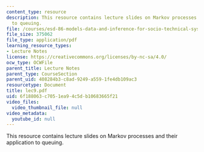 ```yaml
---
content_type: resource
description: This resource contains lecture slides on Markov processes and their application
  to queuing.
file: /courses/esd-86-models-data-and-inference-for-socio-technical-systems-spring-2007/6f188063c7051ea94c5db10683665f21_lec9.pdf
file_size: 375062
file_type: application/pdf
learning_resource_types:
- Lecture Notes
license: https://creativecommons.org/licenses/by-nc-sa/4.0/
ocw_type: OCWFile
parent_title: Lecture Notes
parent_type: CourseSection
parent_uid: 408284b3-c8ad-9249-a559-1fe4db109ac3
resourcetype: Document
title: lec9.pdf
uid: 6f188063-c705-1ea9-4c5d-b10683665f21
video_files:
  video_thumbnail_file: null
video_metadata:
  youtube_id: null
---
```

This resource contains lecture slides on Markov processes and their application to queuing.